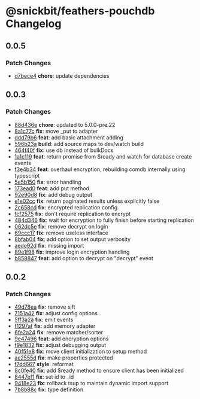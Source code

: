 # @snickbit/feathers-pouchdb Changelog

## 0.0.5

### Patch Changes

- [d7bece4](https://github.com/snickbit/feathers/commit/d7bece4) **chore**:  update dependencies

## 0.0.3

### Patch Changes

- [88d436e](https://github.com/snickbit/feathers/commit/88d436e) **chore**:  updated to 5.0.0-pre.22
- [8a1c77c](https://github.com/snickbit/feathers/commit/8a1c77c) **fix**:  move _put to adapter
- [ddd79b6](https://github.com/snickbit/feathers/commit/ddd79b6) **feat**:  add basic attachment adding
- [596b23a](https://github.com/snickbit/feathers/commit/596b23a) **build**:  add source maps to dev/watch build
- [464f40f](https://github.com/snickbit/feathers/commit/464f40f) **fix**:  use db instead of bulkDocs
- [1a1c119](https://github.com/snickbit/feathers/commit/1a1c119) **feat**:  return promise from $ready and watch for database create events
- [f3e4b34](https://github.com/snickbit/feathers/commit/f3e4b34) **feat**:  overhaul encryption, rebuilding comdb internally using typescript
- [5e5b150](https://github.com/snickbit/feathers/commit/5e5b150) **fix**:  error handling
- [173ead0](https://github.com/snickbit/feathers/commit/173ead0) **feat**:  add put method
- [92e90d8](https://github.com/snickbit/feathers/commit/92e90d8) **fix**:  add debug output
- [e1e02cc](https://github.com/snickbit/feathers/commit/e1e02cc) **fix**:  return paginated results unless explicitly false
- [2c658cd](https://github.com/snickbit/feathers/commit/2c658cd) **fix**:  encrypted replication config
- [fcf2575](https://github.com/snickbit/feathers/commit/fcf2575) **fix**:  don't require replication to encrypt
- [484d346](https://github.com/snickbit/feathers/commit/484d346) **fix**:  wait for encryption to fully finish before starting replication
- [062dc5e](https://github.com/snickbit/feathers/commit/062dc5e) **fix**:  remove decrypt on login
- [69ccc17](https://github.com/snickbit/feathers/commit/69ccc17) **fix**:  remove useless interface
- [8bfab04](https://github.com/snickbit/feathers/commit/8bfab04) **fix**:  add option to set output verbosity
- [aede92d](https://github.com/snickbit/feathers/commit/aede92d) **fix**:  missing import
- [89e1f98](https://github.com/snickbit/feathers/commit/89e1f98) **fix**:  improve login encryption handling
- [b858847](https://github.com/snickbit/feathers/commit/b858847) **feat**:  add option to decrypt on "decrypt" event

## 0.0.2

### Patch Changes

- [49d78ea](https://github.com/snickbit/feathers/commit/49d78ea) **fix**:  remove sift
- [7151a42](https://github.com/snickbit/feathers/commit/7151a42) **fix**:  adjust config options
- [5ff3a2a](https://github.com/snickbit/feathers/commit/5ff3a2a) **fix**:  emit events
- [f1297af](https://github.com/snickbit/feathers/commit/f1297af) **fix**:  add memory adapter
- [6fe2a24](https://github.com/snickbit/feathers/commit/6fe2a24) **fix**:  remove matcher/sorter
- [9e47496](https://github.com/snickbit/feathers/commit/9e47496) **feat**:  add encryption options
- [f9e1832](https://github.com/snickbit/feathers/commit/f9e1832) **fix**:  adjust debugging output
- [40f51e8](https://github.com/snickbit/feathers/commit/40f51e8) **fix**:  move client initialization to setup method
- [ae2555d](https://github.com/snickbit/feathers/commit/ae2555d) **fix**:  make properties protected
- [f7dd667](https://github.com/snickbit/feathers/commit/f7dd667) **style**:  reformat
- [8c0fe40](https://github.com/snickbit/feathers/commit/8c0fe40) **fix**:  add $ready method to ensure client has been initialized
- [8447ef1](https://github.com/snickbit/feathers/commit/8447ef1) **fix**:  set id to _id
- [9418e23](https://github.com/snickbit/feathers/commit/9418e23) **fix**:  rollback tsup to maintain dynamic import support
- [7b8b88c](https://github.com/snickbit/feathers/commit/7b8b88c) **fix**:  type definition

